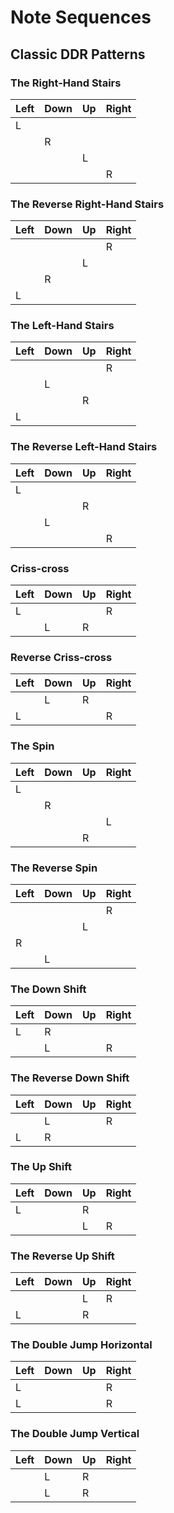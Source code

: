 # Note Sequences

## Classic DDR Patterns

### The Right-Hand Stairs

| Left | Down | Up  | Right |
| ---- | ---- | --- | ----- |
| L    |      |     |       |
|      | R    |     |       |
|      |      | L   |       |
|      |      |     | R     |

### The Reverse Right-Hand Stairs

| Left | Down | Up  | Right |
| ---- | ---- | --- | ----- |
|      |      |     | R     |
|      |      | L   |       |
|      | R    |     |       |
| L    |      |     |       |

### The Left-Hand Stairs

| Left | Down | Up  | Right |
| ---- | ---- | --- | ----- |
|      |      |     | R     |
|      | L    |     |       |
|      |      | R   |       |
| L    |      |     |       |

### The Reverse Left-Hand Stairs

| Left | Down | Up  | Right |
| ---- | ---- | --- | ----- |
| L    |      |     |       |
|      |      | R   |       |
|      | L    |     |       |
|      |      |     | R     |

### Criss-cross

| Left | Down | Up  | Right |
| ---- | ---- | --- | ----- |
| L    |      |     | R     |
|      | L    | R   |       |

### Reverse Criss-cross

| Left | Down | Up  | Right |
| ---- | ---- | --- | ----- |
|      | L    | R   |       |
| L    |      |     | R     |

### The Spin

| Left | Down | Up  | Right |
| ---- | ---- | --- | ----- |
| L    |      |     |       |
|      | R    |     |       |
|      |      |     | L     |
|      |      | R   |       |

### The Reverse Spin

| Left | Down | Up  | Right |
| ---- | ---- | --- | ----- |
|      |      |     | R     |
|      |      | L   |       |
| R    |      |     |       |
|      | L    |     |       |

### The Down Shift

| Left | Down | Up  | Right |
| ---- | ---- | --- | ----- |
| L    | R    |     |       |
|      | L    |     | R     |

### The Reverse Down Shift

| Left | Down | Up  | Right |
| ---- | ---- | --- | ----- |
|      | L    |     | R     |
| L    | R    |     |       |

### The Up Shift

| Left | Down | Up  | Right |
| ---- | ---- | --- | ----- |
| L    |      | R   |       |
|      |      | L   | R     |

### The Reverse Up Shift

| Left | Down | Up  | Right |
| ---- | ---- | --- | ----- |
|      |      | L   | R     |
| L    |      | R   |       |

### The Double Jump Horizontal

| Left | Down | Up  | Right |
| ---- | ---- | --- | ----- |
| L    |      |     | R     |
| L    |      |     | R     |

### The Double Jump Vertical

| Left | Down | Up  | Right |
| ---- | ---- | --- | ----- |
|      | L    | R   |       |
|      | L    | R   |       |